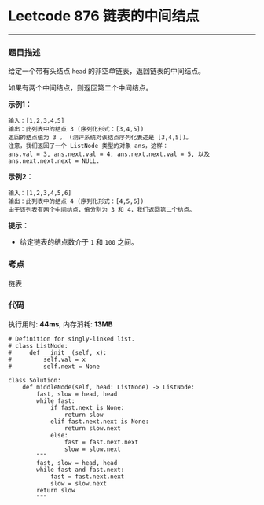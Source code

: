 # Leetcode 876 链表的中间结点
***
### 题目描述
给定一个带有头结点 `head` 的非空单链表，返回链表的中间结点。

如果有两个中间结点，则返回第二个中间结点。

**示例1：**

	输入：[1,2,3,4,5]
	输出：此列表中的结点 3 (序列化形式：[3,4,5])
	返回的结点值为 3 。 (测评系统对该结点序列化表述是 [3,4,5])。
	注意，我们返回了一个 ListNode 类型的对象 ans，这样：
	ans.val = 3, ans.next.val = 4, ans.next.next.val = 5, 以及 ans.next.next.next = NULL.

**示例2：**

	输入：[1,2,3,4,5,6]
	输出：此列表中的结点 4 (序列化形式：[4,5,6])
	由于该列表有两个中间结点，值分别为 3 和 4，我们返回第二个结点。

**提示：**

* 给定链表的结点数介于 `1` 和 `100` 之间。


### 考点

链表


### 代码
执行用时: **44ms**, 内存消耗: **13MB**

```
# Definition for singly-linked list.
# class ListNode:
#     def __init__(self, x):
#         self.val = x
#         self.next = None

class Solution:
    def middleNode(self, head: ListNode) -> ListNode:
        fast, slow = head, head
        while fast:
            if fast.next is None:
                return slow
            elif fast.next.next is None:
                return slow.next
            else:
                fast = fast.next.next
                slow = slow.next
        """
        fast, slow = head, head
        while fast and fast.next:
            fast = fast.next.next
            slow = slow.next
        return slow
        """
```
